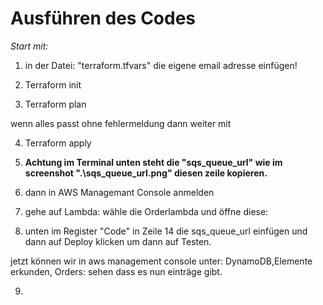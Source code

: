 # Ausführen des Codes

*Start mit:*

1. in der Datei: "terraform.tfvars" die eigene email adresse einfügen!

2. Terraform init
3. Terraform plan

wenn alles passt ohne fehlermeldung dann weiter mit

4. Terraform apply

5. **Achtung im Terminal unten steht die "sqs_queue_url" wie im screenshot ".\sqs_queue_url.png" diesen zeile kopieren.**

6. dann in AWS Managemant Console anmelden

7. gehe auf Lambda: wähle die Orderlambda und öffne diese:
8. unten im Register "Code" in Zeile 14 die sqs_queue_url einfügen und dann auf Deploy klicken um dann auf Testen.

jetzt können wir in aws management console unter: DynamoDB,Elemente erkunden, Orders: sehen dass es nun einträge gibt.

9. 